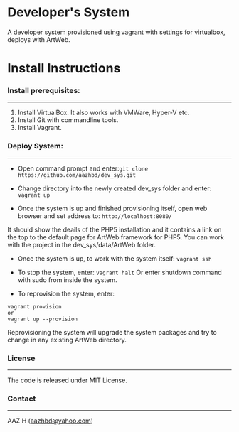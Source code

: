 # Developer's System

A developer system provisioned using vagrant with settings for virtualbox, deploys with ArtWeb.

# Install Instructions

### Install prerequisites:
--------------------------

1. Install VirtualBox. It also works with VMWare, Hyper-V etc.
2. Install Git with commandline tools.
3. Install Vagrant.

### Deploy System:
------------------

- Open command prompt and enter:``` git clone https://github.com/aazhbd/dev_sys.git ```

- Change directory into the newly created dev_sys folder and enter: ``` vagrant up ```

- Once the system is up and finished provisioning itself, open web browser and set address to: ``` http://localhost:8080/ ```

It should show the deails of the PHP5 installation and it contains a link on the top to the default page for ArtWeb framework for PHP5. You can work with the project in the dev_sys/data/ArtWeb folder.

- Once the system is up, to work with the system itself: ``` vagrant ssh ```

- To stop the system, enter: ``` vagrant halt ```
Or enter shutdown command with sudo from inside the system.

- To reprovision the system, enter:
```
vagrant provision
or
vagrant up --provision
```
Reprovisioning the system will upgrade the system packages and try to change in any existing ArtWeb directory.


### License
-----------

The code is released under MIT License.


### Contact
-----------

AAZ H (aazhbd@yahoo.com)
